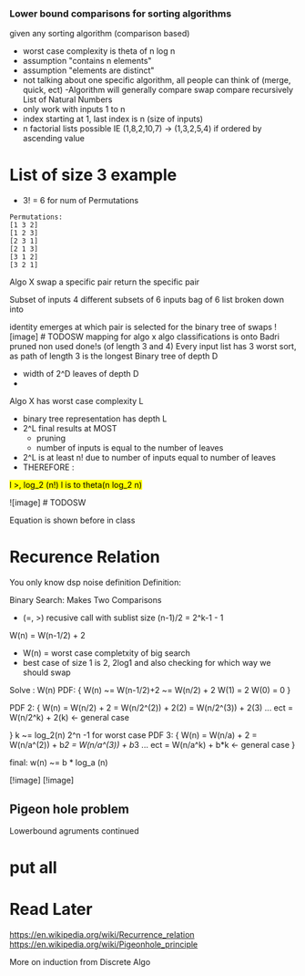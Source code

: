 ### Lower bound comparisons for sorting algorithms
given any sorting algorithm (comparison based)
- worst case complexity is theta of n log n
- assumption "contains n elements"
- assumption "elements are distinct"
- not talking about one specific algorithm, all people can think of (merge, quick, ect)
-Algorithm will generally compare swap compare recursively
List of Natural Numbers
- only work with inputs 1 to n
- index starting at 1, last index is n (size of inputs)
- n factorial lists possible
IE (1,8,2,10,7) -> (1,3,2,5,4) if ordered by ascending value
# List of size 3 example
- 3! = 6 for num of Permutations



```
Permutations:
[1 3 2]
[1 2 3]
[2 3 1]
[2 1 3]
[3 1 2]
[3 2 1]
```
Algo X
swap a specific pair
return the specific pair

Subset of inputs
4 different subsets of 6 inputs
bag of 6 list broken down into

identity emerges at which pair is selected for the binary tree of swaps
![image] # TODOSW
mapping for algo x algo classifications is onto
Badri pruned non used done!s (of length 3 and 4)
Every input list has 3 worst sort, as path of length 3 is the longest
Binary tree of depth D
- width of 2^D leaves of depth D
-
Algo X has worst case complexity L
- binary tree representation has depth L
- 2^L final results at MOST
    - pruning
    - number of inputs is equal to the number of leaves
- 2^L is at least n! due to number of inputs equal to number of leaves
- THEREFORE :
<mark>
l >, log_2 (n!)
l is to theta(n log_2 n)
</mark>

![image] # TODOSW

Equation is shown before in class

# Recurence Relation
You only know dsp noise definition
Definition:

Binary Search:
Makes Two Comparisons
- (=, >)
recusive call with sublist size (n-1)/2 = 2^k-1 - 1

W(n) = W(n-1/2) + 2
- W(n) = worst case completxity of big search
- best case of size 1 is 2, 2log1 and also checking for which way we should swap

Solve : W(n)
PDF:
{ W(n) ~= W(n-1/2)+2
    ~= W(n/2) + 2
    W(1) = 2
    W(0) = 0
}

PDF 2:
{
W(n) = W(n/2) + 2
    = W(n/2^(2)) + 2(2)
    = W(n/2^(3)) + 2(3)
    ... ect
    = W(n/2^k) + 2(k) <- general case

}
k ~= log_2(n)
2^n -1 for worst case
PDF 3:
{
W(n) = W(n/a) + 2
    = W(n/a^(2)) + b*2
    = W(n/a^(3)) + b*3
    ... ect
    = W(n/a^k) + b*k <- general case
}

final: w(n) ~= b * log_a (n)

[!image]
[!image]


## Pigeon hole problem
Lowerbound agruments continued

# put all
# Read Later
https://en.wikipedia.org/wiki/Recurrence_relation
https://en.wikipedia.org/wiki/Pigeonhole_principle

More on induction from Discrete Algo
